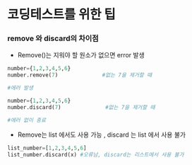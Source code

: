 # 코딩테스트를 위한 팁

### remove 와 discard의 차이점

- Remove()는 지워야 할 원소가 없으면  error 발생

```python
number={1,2,3,4,5,6}
number.remove(7)              #없는 7을 제거할 때

#에러 발생
```

```python
number={1,2,3,4,5,6}
number.discard(7)              #없는 7을 제거할 때

#에러 없이 종료
```

- Remove는 list 에서도 사용 가능 , discard 는 list 에서 사용 불가

```python
list_number=[1,2,3,4,5,6]
list_number.discard(x) #오류남, discard는 리스트에서 사용 불가
```